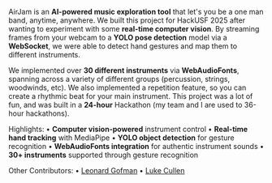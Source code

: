 AirJam is an **AI-powered music exploration tool** that let's you be a one man band, anytime, anywhere. We built this project for HackUSF 2025 after wanting to experiment with some **real-time computer vision**. By streaming frames from your webcam to a **YOLO pose detection** model via a **WebSocket**, we were able to detect hand gestures and map them to different instruments.

We implemented over **30 different instruments** via **WebAudioFonts**, spanning across a variety of different groups (percussion, strings, woodwinds, etc). We also implemented a repetition feature, so you can create a rhythmic beat for your main instrument. This project was a lot of fun, and was built in a **24-hour** Hackathon (my team and I are used to 36-hour hackathons).

Highlights:
• **Computer vision-powered** instrument control
• **Real-time hand tracking** with MediaPipe
• **YOLO object detection** for gesture recognition
• **WebAudioFonts integration** for authentic instrument sounds
• **30+ instruments** supported through gesture recognition

Other Contributors:
• [Leonard Gofman](https://www.linkedin.com/in/lgofman/)
• [Luke Cullen](https://www.linkedin.com/in/luke-cullen-319701305/)
